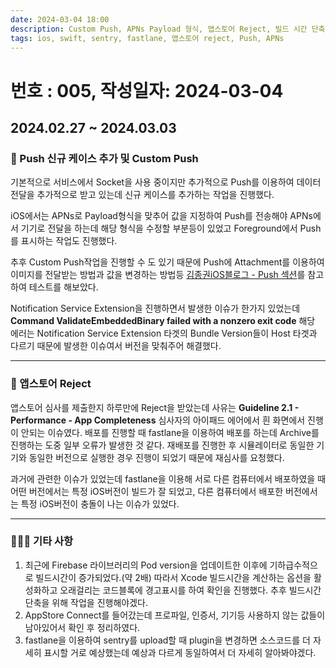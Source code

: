 ```yaml
---
date: 2024-03-04 18:00
description: Custom Push, APNs Payload 형식, 앱스토어 Reject, 빌드 시간 단축, Appstore Connect, Sentry fastlane plugin
tags: ios, swift, sentry, fastlane, 앱스토어 reject, Push, APNs
---
```

# 번호 : 005, 작성일자: 2024-03-04

## 2024.02.27 ~ 2024.03.03
### 🔔 Push 신규 케이스 추가 및 Custom Push

기본적으로 서비스에서 Socket을 사용 중이지만 추가적으로 Push를 이용하여 데이터전달을 추가적으로 받고 있는데 신규 케이스를 추가하는 작업을 진행했다.

iOS에서는 APNs로 Payload형식을 맞추어 값을 지정하여 Push를 전송해야 APNs에서 기기로 전달을 하는데 해당 형식을 수정할 부분등이 있었고 Foreground에서 Push를 표시하는 작업도 진행했다.

추후 Custom Push작업을 진행할 수 도 있기 때문에 Push에 Attachment를 이용하여 이미지를 전달받는 방법과 값을 변경하는 방법등 [김종권iOS블로그 - Push 섹션](https://ios-development.tistory.com/1280)를 참고하여 테스트를 해보았다.

Notification Service Extension을 진행하면서 발생한 이슈가 한가지 있었는데 **Command ValidateEmbeddedBinary failed with a nonzero exit code** 해당 에러는 Notification Service Extension 타겟의 Bundle Version들이 Host 타겟과 다르기 때문에 발생한 이슈여서 버전을 맞춰주어 해결했다.

---

### 🚨 앱스토어 Reject

앱스토어 심사를 제출한지 하루만에 Reject을 받았는데 사유는 **Guideline 2.1 - Performance - App Completeness** 심사자의 아이패드 에어에서 흰 화면에서 진행이 안되는 이슈였다. 배포를 진행할 때 fastlane을 이용하여 배포를 하는데 Archive를 진행하는 도중 일부 오류가 발생한 것 같다. 재배포를 진행한 후 시뮬레이터로 동일한 기기와 동일한 버전으로 실행한 경우 진행이 되었기 때문에 재심사를 요청했다.

과거에 관련한 이슈가 있었는데 fastlane을 이용해 서로 다른 컴퓨터에서 배포하였을 때 어떤 버전에서는 특정 iOS버전이 빌드가 잘 되었고, 다른 컴퓨터에서 배포한 버전에서는 특정 iOS버전이 충돌이 나는 이슈가 있었다.

---

### 🙋🏻‍♂️ 기타 사항

1. 최근에 Firebase 라이브러리의 Pod version을 업데이트한 이후에 기하급수적으로 빌드시간이 증가되었다.(약 2배) 따라서 Xcode 빌드시간을 계산하는 옵션을 활성화하고 오래걸리는 코드블록에 경고표시를 하여 확인을 진행했다. 추후 빌드시간 단축을 위해 작업을 진행해야겠다.
2. AppStore Connect를 들어갔는데 프로파일, 인증서, 기기등 사용하지 않는 값들이 남아있어서 확인 후 정리하였다.
3. fastlane을 이용하여 sentry를 upload할 때 plugin을 변경하면 소스코드를 더 자세히 표시할 거로 예상했는데 예상과 다르게 동일하여서 더 자세히 알아봐야겠다.
